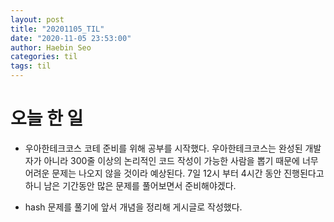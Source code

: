 ```yaml
---
layout: post
title: "20201105_TIL"
date: "2020-11-05 23:53:00"
author: Haebin Seo
categories: til
tags: til
---
```

# 오늘 한 일
- 우아한테크코스 코테 준비를 위해 공부를 시작했다. 우아한테크코스는 완성된 개발자가 아니라 300줄 이상의 논리적인 코드 작성이 가능한 사람을 뽑기 때문에 너무 어려운 문제는 나오지 않을 것이라 예상된다. 7일 12시 부터 4시간 동안 진행된다고 하니 남은 기간동안 많은 문제를 풀어보면서 준비해야겠다.

- hash 문제를 풀기에 앞서 개념을 정리해 게시글로 작성했다.